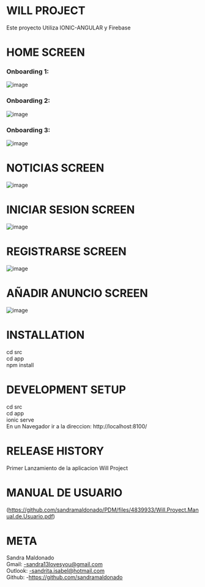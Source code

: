 
# WILL PROJECT
Este proyecto Utiliza IONIC-ANGULAR y Firebase

# HOME SCREEN
### Onboarding 1:
![image](https://user-images.githubusercontent.com/48703675/85913496-6c52cd80-b803-11ea-897f-6abfa1bbff46.png)

### Onboarding 2:
![image](https://user-images.githubusercontent.com/48703675/85913547-c6ec2980-b803-11ea-9c13-8bd50360ad98.png)

### Onboarding 3:
![image](https://user-images.githubusercontent.com/48703675/85913571-f0a55080-b803-11ea-9615-246fa0593754.png)

# NOTICIAS SCREEN
![image](https://user-images.githubusercontent.com/48703675/85913584-103c7900-b804-11ea-9f5e-aa01ad8f7ba3.png)

# INICIAR SESION SCREEN
![image](https://user-images.githubusercontent.com/48703675/85913595-3235fb80-b804-11ea-9b3a-3fee9c0b771c.png)

# REGISTRARSE SCREEN
![image](https://user-images.githubusercontent.com/48703675/85913607-3eba5400-b804-11ea-8f4e-5f1496b63992.png)

# AÑADIR ANUNCIO SCREEN
![image](https://user-images.githubusercontent.com/48703675/85913613-4da10680-b804-11ea-83d4-7fd9f3770d44.png)

# INSTALLATION
cd src\
cd app\
npm install

# DEVELOPMENT SETUP
cd src\
cd app\
ionic serve\
En un Navegador ir a la direccion: http://localhost:8100/
# RELEASE HISTORY
Primer Lanzamiento de la aplicacion Will Project
# MANUAL DE USUARIO
(https://github.com/sandramaldonado/PDM/files/4839933/Will.Proyect.Manual.de.Usuario.pdf)
# META
Sandra Maldonado\
Gmail: -sandra13lovesyou@gmail.com\
Outlook: -sandrita.isabel@hotmail.com\
Github: -https://github.com/sandramaldonado
